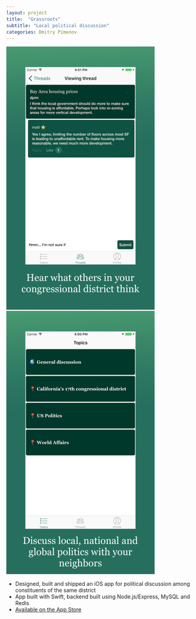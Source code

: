 ```yaml
---
layout: project
title:  "Grassroots"
subtitle: "Local political discussion"
categories: Dmitry Pimenov
---
```


![App screenshot](../../assets/grass1.jpeg) 
![App screenshot](../../assets/grass2.jpeg) 
- Designed, built and shipped an iOS app for political discussion among constituents of the same district 
- App built with Swift, backend built using Node.js/Express, MySQL and Redis
- [Available on the App Store](https://itunes.apple.com/us/app/grassroots-local-political-discussion/id1257472526?ls=1&mt=8)
